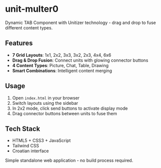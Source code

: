 # unit-multer0

Dynamic TAB Component with Unitizer technology - drag and drop to fuse different content types.

## Features

- **7 Grid Layouts**: 1x1, 2x2, 3x3, 3x2, 2x3, 4x4, 6x6
- **Drag & Drop Fusion**: Connect units with glowing connector buttons
- **4 Content Types**: Picture, Chat, Table, Drawing
- **Smart Combinations**: Intelligent content merging

## Usage

1. Open `index.html` in your browser
2. Switch layouts using the sidebar
3. In 2x2 mode, click send buttons to activate display mode
4. Drag connector buttons between units to fuse them

## Tech Stack

- HTML5 + CSS3 + JavaScript
- Tailwind CSS
- Croatian interface

Simple standalone web application - no build process required.